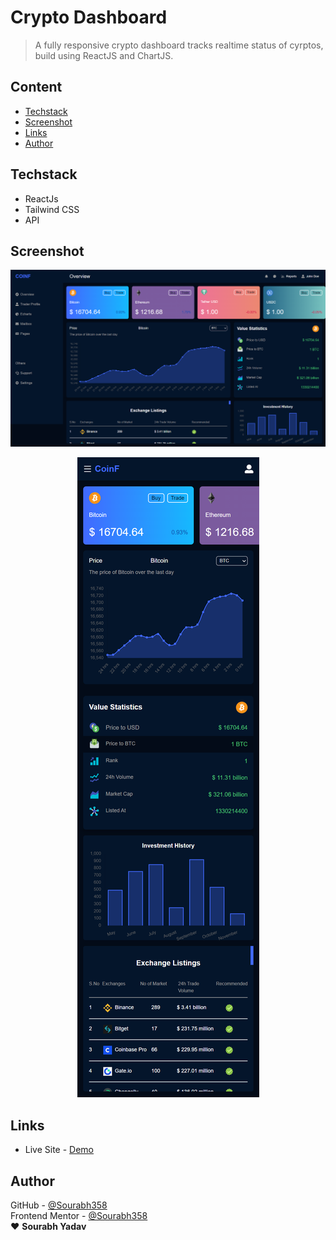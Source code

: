 # Crypto Dashboard
> A fully responsive crypto dashboard tracks realtime status of cyrptos, build using ReactJS and ChartJS.

## Content
- [Techstack](#techstack)
- [Screenshot](#screenshot)
- [Links](#links)
- [Author](#author)  

## Techstack 
- ReactJs
- Tailwind CSS
- API  
## Screenshot  
<p align="center">
  <img src = "./Screenshot/screenshot__1.jpg">
</p>
<p align="center">
  <img src = "./Screenshot/screenshot__2.jpg">
</p>  

## Links  
- Live Site - [Demo](https://unrivaled-cuchufli-9ec2b2.netlify.app/)  

## Author
GitHub - [@Sourabh358](https://github.com/SOURABH358)  
Frontend Mentor - [@Sourabh358](https://www.frontendmentor.io/profile/sourabh358)  
❤ **Sourabh Yadav**

